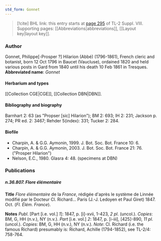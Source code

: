 ```yaml
---
std_form: Gonnet
---
```


> [!cite] BHL link: this entry starts at [page 295](https://www.biodiversitylibrary.org/page/33258773) of TL-2 Suppl. VIII.
> Supporting pages: [[Abbreviations|abbreviations]], [[Layout key|layout key]].

### Author

Gonnet, Philippe\[-Prosper ?\] Hilarion (Abbé) (1796-1861), French cleric and botanist, born 12 Oct 1796 in Baucet (Vaucluse), ordained 1820 and held various posts in Gard from 1840 until his death 10 Feb 1861 in Tresques. 
**Abbreviated name**: *Gonnet*

#### Herbarium and types

[[Collection CGE|CGE]], [[Collection DBN|DBN]].

#### Bibliography and biography

Barnhart 2: 63 (as "Propser \[sic\] Hilarion"); BM 2: 693; IH 2: 231; Jackson p. 274; PR ed. 2: 3467; Rehder 5(index): 331; Tucker 2: 284.

#### Biofile

- Charpin, A. & G.G. Aymonin, 1999. J. Bot. Soc. Bot. France 10: 6.
- Charpin, A. & G.G. Aymonin, 2003. J. Bot. Soc. Bot. France 21: 76. ("Prosper Hilarion")
- Nelson, E.C., 1980. Glasra 4: 48. (specimens at DBN)

### Publications

##### n.36.807. Flore élémentaire

**Title**
*Flore élémentaire* de la *France*, rédigée d'après le système de Linnée modifié par le Docteur Cl. Richard... Paris (J.-J. Ledoyen et Paul Giret) 1847. Oct. (*Fl. Élém. France*).

**Notes**
*Publ*. \[Part \[i.e. vol.\] *1*\]: 1847, p. \[i\]-xvii, 1-423, *2 pl*. (uncol.). *Copies*: BM, G, HH (n.v.), NY (n.v.).
*Part* \[i.e. vol.\] *2*: 1847, p. \[i-iii\], \[425\]-890, *11 pl*. (uncol.). *Copies*: BM, G, HH (n.v.), NY (n.v.).
*Note*: Cl. Richard (i.e. the famous Richard) presumably is: Richard, Achille (1794-1852), see TL-2/4: 758-764.

